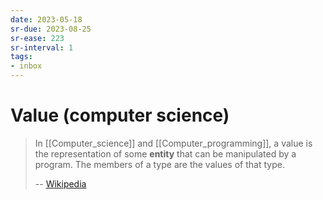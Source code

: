 ```yaml
---
date: 2023-05-18
sr-due: 2023-08-25
sr-ease: 223
sr-interval: 1
tags:
- inbox
---
```


# Value (computer science)

> In [[Computer_science]] and [[Computer_programming]], a value is the
> representation of some **entity** that can be manipulated by a program. The
> members of a type are the values of that type.
>
> -- [Wikipedia](https://en.wikipedia.org/wiki/Value_\(computer_science\))